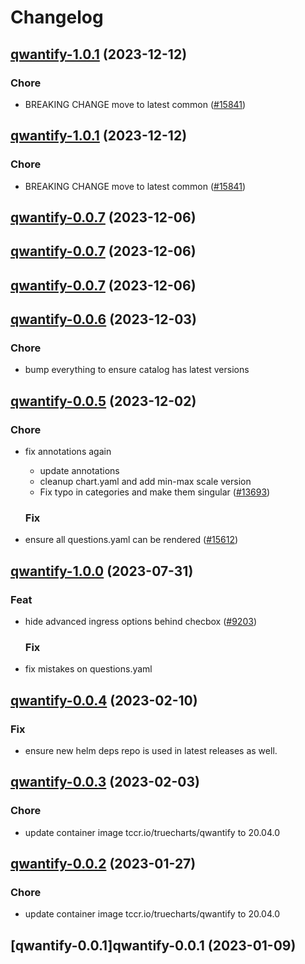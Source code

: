 # Changelog



## [qwantify-1.0.1](https://github.com/truecharts/charts/compare/qwantify-0.0.7...qwantify-1.0.1) (2023-12-12)

### Chore

- BREAKING CHANGE move to latest common ([#15841](https://github.com/truecharts/charts/issues/15841))
  
  


## [qwantify-1.0.1](https://github.com/truecharts/charts/compare/qwantify-0.0.7...qwantify-1.0.1) (2023-12-12)

### Chore

- BREAKING CHANGE move to latest common ([#15841](https://github.com/truecharts/charts/issues/15841))
  
  



## [qwantify-0.0.7](https://github.com/truecharts/charts/compare/qwantify-0.0.6...qwantify-0.0.7) (2023-12-06)




## [qwantify-0.0.7](https://github.com/truecharts/charts/compare/qwantify-0.0.6...qwantify-0.0.7) (2023-12-06)




## [qwantify-0.0.7](https://github.com/truecharts/charts/compare/qwantify-0.0.6...qwantify-0.0.7) (2023-12-06)




## [qwantify-0.0.6](https://github.com/truecharts/charts/compare/qwantify-0.0.5...qwantify-0.0.6) (2023-12-03)

### Chore

- bump everything to ensure catalog has latest versions
  
  


## [qwantify-0.0.5](https://github.com/truecharts/charts/compare/qwantify-1.0.0...qwantify-0.0.5) (2023-12-02)

### Chore

- fix annotations again
  - update annotations
  - cleanup chart.yaml and add min-max scale version
  - Fix typo in categories and make them singular ([#13693](https://github.com/truecharts/charts/issues/13693))
  
  ### Fix

- ensure all questions.yaml can be rendered ([#15612](https://github.com/truecharts/charts/issues/15612))
  
  











## [qwantify-1.0.0](https://github.com/truecharts/charts/compare/qwantify-0.0.4...qwantify-1.0.0) (2023-07-31)

### Feat

- hide advanced ingress options behind checbox ([#9203](https://github.com/truecharts/charts/issues/9203))
  
  ### Fix

- fix mistakes on questions.yaml
  
  


## [qwantify-0.0.4](https://github.com/truecharts/charts/compare/qwantify-0.0.3...qwantify-0.0.4) (2023-02-10)

### Fix

- ensure new helm deps repo is used in latest releases as well.
  
  


## [qwantify-0.0.3](https://github.com/truecharts/charts/compare/qwantify-0.0.2...qwantify-0.0.3) (2023-02-03)

### Chore

- update container image tccr.io/truecharts/qwantify to 20.04.0
  
  


## [qwantify-0.0.2](https://github.com/truecharts/charts/compare/qwantify-0.0.1...qwantify-0.0.2) (2023-01-27)

### Chore

- update container image tccr.io/truecharts/qwantify to 20.04.0
  
  


## [qwantify-0.0.1]qwantify-0.0.1 (2023-01-09)


